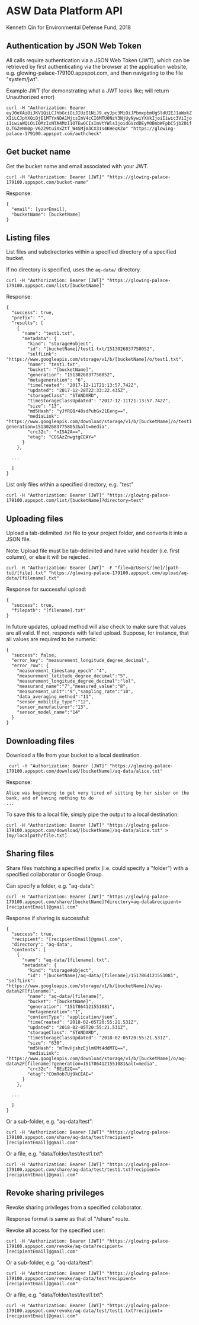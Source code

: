 
ASW Data Platform API
=================

Kenneth Qin for Environmental Defense Fund, 2018

## Authentication by JSON Web Token

All calls require authentication via a JSON Web Token (JWT),
which can be retrieved by first authenticating via the browser at the
application website, e.g. glowing-palace-179100.appspot.com, and then
navigating to the file "system/jwt".

Example JWT (for demonstrating what a JWT looks like; will return Unauthorized error)

`curl -H "Authorization: Bearer eyJ0eXAiOiJKV1QiLCJhbGciOiJIUzI1NiJ9.eyJpc3MiOiJPbmxpbmUgSldUIEJ1aWxkZXIiLCJpYXQiOjE1MTYxNDA1MjcsImV4cCI6MTU0NzY3NjUyNywiYXVkIjoiIiwic3ViIjoiIiwiaWQiOiI0MzIxNTA4MzI1OTEwOCIsImVtYWlsIjoidGVzdDEyM0BnbWFpbC5jb20ifQ.TGZeNm0p-V6229tuiXxZtT_W4SMjm3CX31s4KHeqKZo" "https://glowing-palace-179100.appspot.com/authcheck"`

## Get bucket name

Get the bucket name and email associated with your JWT.

`curl -H "Authorization: Bearer [JWT]" "https://glowing-palace-179100.appspot.com/bucket-name"`

Response:

```
{
  "email": [yourEmail],
  "bucketName": [bucketName]
}
```

## Listing files

List files and subdirectories within a specified directory of a specified bucket.

If no directory is specified, uses the `aq-data/` directory.

`curl -H "Authorization: Bearer [JWT]" "https://glowing-palace-179100.appspot.com/list/[bucketName]"`

Response:

```
{
  "success": true,
  "prefix": "",
  "results": [
    {
      "name": "test1.txt",
      "metadata": {
        "kind": "storage#object",
        "id": "[bucketName]/test1.txt/1513026837758052",
        "selfLink": "https://www.googleapis.com/storage/v1/b/[bucketName]/o/test1.txt",
        "name": "test1.txt",
        "bucket": "[bucketName]",
        "generation": "1513026837758052",
        "metageneration": "6",
        "timeCreated": "2017-12-11T21:13:57.742Z",
        "updated": "2017-12-28T22:33:22.435Z",
        "storageClass": "STANDARD",
        "timeStorageClassUpdated": "2017-12-11T21:13:57.742Z",
        "size": "13",
        "md5Hash": "yJfRQQr48sdPuhGx21Eeng==",
        "mediaLink": "https://www.googleapis.com/download/storage/v1/b/[bucketName]/o/test1.txt?generation=1513026837758052&alt=media",
        "crc32c": "nISA2A==",
        "etag": "COSAzZnwgtgCEAY="
      }
    },

  ...

  ]
}
```

List only files within a specified directory, e.g. "test"

`curl -H "Authorization: Bearer [JWT]" "https://glowing-palace-179100.appspot.com/list/[bucketName]?directory=test"`


## Uploading files

Upload a tab-delimited .txt file to your project folder, and converts it into a JSON file.

Note: Upload file must be tab-delimited and have valid header (i.e. first column), or else it will be rejected.

`curl -H "Authorization: Bearer [JWT]" -F "file=@/Users/[me]/[path-to]/[file].txt" "https://glowing-palace-179100.appspot.com/upload/aq-data/[filename].txt"`

Response for successful upload:

```
{
  "success": true,
  "filepath": "[filename].txt"
}
```

In future updates, upload method will also check to make sure that values are all valid. If not, responds with failed upload. Suppose, for instance, that all values are required to be numeric:

```
{
  "success": false,
  "error_key": "measurement_longitude_degree_decimal",
  "error_row": {
    "measurement_timestamp_epoch":"4",
    "measurement_latitude_degree_decimal":"5",
    "measurement_longitude_degree_decimal":"lol",
    "measurand_name":"7","measured_value":"8",
    "measurement_unit":"9","sampling_rate":"10",
    "data_averaging_method":"11",
    "sensor_mobility_type":"12",
    "sensor_manufacturer":"13",
    "sensor_model_name":"14"
  }
}
```

## Downloading files

Download a file from your bucket to a local destination.

`
curl -H "Authorization: Bearer [JWT]" "https://glowing-palace-179100.appspot.com/download/[bucketName]/aq-data/alice.txt"`

Response:

```
Alice was beginning to get very tired of sitting by her sister on the bank, and of having nothing to do
...
```

To save this to a local file, simply pipe the output to a local destination:

`curl -H "Authorization: Bearer [JWT]" "https://glowing-palace-179100.appspot.com/download/[bucketName]/aq-data/alice.txt" > [my/localpath/file.txt]`


## Sharing files

Share files matching a specified prefix (i.e. could specify a "folder")
with a specified collaborator or Google Group.

Can specify a folder, e.g. "aq-data”:

`curl -H "Authorization: Bearer [JWT]" "https://glowing-palace-179100.appspot.com/share/[bucketName]?directory=aq-data&recipient=[recipientEmail]@gmail.com"`

Response if sharing is successful:

```
{
  "success": true,
  "recipient": "[recipientEmail]@gmail.com",
  "directory": "aq-data",
  "contents": [
    {
      "name": "aq-data/[filename].txt",
      "metadata": {
        "kind": "storage#object",
        "id": "[bucketName]/aq-data/[filename]/1517864121551081", "selfLink": "https://www.googleapis.com/storage/v1/b/[bucketName]/o/aq-data%2F[filename]",
        "name": "aq-data/[filename]",
        "bucket": "[bucketName]",
        "generation": "1517864121551081",
        "metageneration":"1",
        "contentType": "application/json",
        "timeCreated": "2018-02-05T20:55:21.531Z",
        "updated": "2018-02-05T20:55:21.531Z",
        "storageClass": "STANDARD",
        "timeStorageClassUpdated": "2018-02-05T20:55:21.531Z",
        "size": "630",
        "md5Hash": "mTmvHjshzEjlmKMt4ddMTQ==",
        "mediaLink": "https://www.googleapis.com/download/storage/v1/b/[bucketName]/o/aq-data%2F[filename]?generation=1517864121551081&alt=media",
        "crc32c": "BEiE2Q==",
        "etag":"COmRob7Uj9kCEAE="
      }
    },

  ...

  ]
}
```

Or a sub-folder, e.g. "aq-data/test”:

`curl -H "Authorization: Bearer [JWT]" "https://glowing-palace-179100.appspot.com/share/aq-data/test?recipient=[recipientEmail]@gmail.com"`

Or a file, e.g. "data/folder/test/test1.txt”:

`curl -H "Authorization: Bearer [JWT]" "https://glowing-palace-179100.appspot.com/share/aq-data/test/test1.txt?recipient=[recipientEmail]@gmail.com"`


## Revoke sharing privileges

Revoke sharing privileges from a specified collaborator.

Response format is same as that of "/share" route.

Revoke all access for the specified user:

`curl -H "Authorization: Bearer [JWT]" "https://glowing-palace-179100.appspot.com/revoke/aq-data?recipient=[recipientEmail]@gmail.com"`

Or a sub-folder, e.g. "aq-data/test”:

`curl -H "Authorization: Bearer [JWT]" "https://glowing-palace-179100.appspot.com/revoke/aq-data/test?recipient=[recipientEmail]@gmail.com"`

Or a file, e.g. "data/folder/test/test1.txt”:

`curl -H "Authorization: Bearer [JWT]" "https://glowing-palace-179100.appspot.com/revoke/aq-data/test/test1.txt?recipient=[recipientEmail]@gmail.com"`
